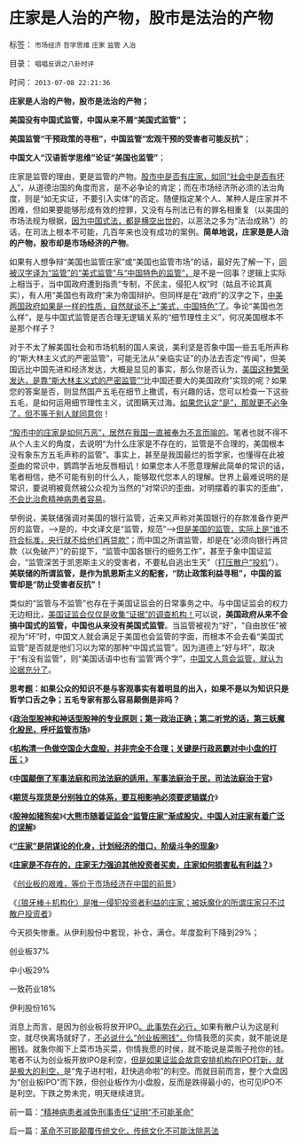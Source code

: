 # 庄家是人治的产物，股市是法治的产物

标签： `市场经济` `哲学思维` `庄家` `监管` `人治` 

目录： `唱唱反调之八卦时评`

时间： `2013-07-08 22:21:36`

**庄家是人治的产物，股市是法治的产物；**

**美国没有中国式监管，中国从来不屑“美国式监管”；**

**美国监管“干预政策的寻租”，中国监管“宏观干预的受害者可能反抗”**；

**中国文人“汉语哲学思维”论证“美国也监管”**；

庄家是监管的理由，更是监管的产物。[股市中是否有庄家，如同“社会中是否有坏人](../../../2013/7/4/神奇国度的股市的庄家的真相.md)”，从道德治国的角度而言，是不必争论的肯定；而在市场经济所必须的法治角度，则是“如无实证，不要引入实体”的否定。随便指定某个人、某种人是庄家并不困难，但如果要能够形成有效的控罪，又没有与刑法已有的罪名相重复（以美国的市场法规为根据，[因为中国式法，都是横空出世的](../../../2012/9/13/咱国的监管部门主管单位，可以凭空出世的！.md)，以恶法之多为“法治成熟”）的话，在司法上根本不可能，几百年来也没有成功的案例。**简单地说，庄家是是人治的产物，股市却是市场经济的产物**。

如果有人想争辩“美国也监管庄家”或“美国也监管市场”的话，最好先了解一下，[同被汉字译为“监管”的“美式监管”与“中国特色的监管”，](../../../2012/5/4/“总有一条法治死你”把无辜者办成铁案.md)是不是一回事？逻辑上实际上相当于，当中国政府遭到指责“专制，不民主，侵犯人权”时（姑且不论其真实），有人用“美国也有政府”来为帝国辩护。但同样是在“政府”的汉字之下，[中美两国政府如果是一样的性质，自然就谈不上“美式，中国特色”了](../../../2012/4/6/政府，检察院，法院，司法官，陪审团和FBI的权限和职责.md)。争论“美国也怎么样”，是与中国式监管是否合理无逻辑关系的“细节理性主义”，何况美国根本不是那个样子？

对于不太了解美国社会和市场机制的国人来说，美利坚是否象中国一些五毛所声称的“斯大林主义式的严密监管”，可能无法从“亲临实证”的办法去否定“传闻”，但美国远比中国先进和经济发达，大概是显见的事实，那么你是否认为，[美国这种繁荣发达，是靠“斯大林主义式的严密监管”“](../../../2012/5/4/虚构现实的“西方民主的乌托邦”.md)比中国还要大的美国政府”实现的呢？如果您的答案是否，则显然国产五毛在细节上撒谎，有兴趣的话，您可以检查一下这些五毛，是如何运用细节理性主义，试图瞒天过海。[如果您认定“是”，那就更不必争了，但不等于别人就同意你](../../../2011/12/27/不用谦虚得随便当别人的奴隶.md)！

[“股市中的庄家是如何万恶”，居然在我国一直被奉为不言而喻的](../../../2013/7/1/庄家不存在，“庄家现象”无损他人.md)。笔者也就不得不从个人主义的角度，去说明“为什么庄家是不存在的，监管是不合理的，美国根本没有象东方五毛声称的监管”。事实上，甚至是我国最烂的哲学家，也懂得在此被歪曲的常识中，鹦鹉学舌地反唇相讥！如果您本人不愿意理解此简单的常识的话，笔者相信，绝不可能有别的什么人，能够取代您本人的理解。世界上最难说明的是常识，要说明被竟然被公众视为当然的“对常识的歪曲，对明摆着的事实的歪曲”，[不会比治愈精神病患者容易](../../../2013/7/7/脑残不是弱智，精神病不可能是严重犯罪的导因.md)。

举例说，美联储强调对美国的银行监管，近来又声称对美国银行的存款准备作更严厉的监管，——>是的，中文译文是“监管，规范”——>[但是美国的监管，实际上是“谁不符合标准，央行就不给他们再贷款”](../../../2013/2/8/影子银行！虚心学习西方左派的理论创新，青出于蓝！.md)；而中国之所谓监管，却是在“必须向银行再贷款（以免破产）”的前提下，“监管中国各银行的细务工作”，甚至于象中国证监会，“监管深苦于凯恩斯主义的受害者，不要私自逃出生天”（[打压散户“投机](../../../2012/1/5/股市的风险到底有多大？更大的风险从那里来？.md)”）。**美联储的所谓监管，是作为凯恩斯主义的配套，“防止政策利益寻租”，中国的监管却是“防止受害者反抗”！**

类似的“监管与不监管”也存在于美国证监会的日常事务之中。与中国证监会的权力无边相比，[美国证监会仅仅是收集“证据”的调查机构！](../../../2013/4/3/信息不对称是天经地义的市场公平,美国证监会的作用和诉讼.md)可以说，**美国政府从来不会搞中国式的监管，中国也从来没有美国式监管**。当监管被视为“好”，“自由放任”被视为“坏”时，中国文人就会满足于美国也会监管的字面，而根本不会去看“美国式监管”是否就是他们习以为常的那种“中国式监管”。因为道德上“好与坏”，取决于“有没有监管”，则“美国话语中也有‘监管’两个字”，[中国文人意会监管，就认为论据充分了](../../../2009/4/17/形意思维：科学类思维和哲学类思维的根本区别.md)。

**思考题：如果公众的知识不是与客观事实有着明显的出入，如果不是以为知识只是哲学口舌之争；五毛专家有那么容易颠倒是非吗？**



《[**政治型股神和神话型股神的专业原则；第一政治正确；第二听党的话，第三妖魔化股民，呼吁监管市场**](../../../2013/6/18/职业股神的四大专业原则；.md)》

《[**机构清一色做空国企大盘股，并非完全不合理；关键是行政恶霸对中小盘的打压；**](../../../2013/6/20/只有行政垄断的机构化，指数期货才能清一色做空；.md)》

《[**中国颠倒了军事法庭和司法法庭的适用，军事法庭治于民，司法法庭治于官**](../../../2013/6/24/将行政恶霸送军事法庭！什么是军事法庭？.md)》

《[**期货与现货是分别独立的体系，要互相影响必须要逻辑媒介**](../../../2013/6/24/指数期货的任何规定，不可能单独造成A股的多空动力；.md)》

《[**股神如猪狗矣**](../../../2013/6/25/做人当如徐小明，诸股神如豚犬矣.md)》《[**大熊市随着证监会“监管庄家”渐成股灾，中国人对庄家有着广泛的误解**](../../../2013/6/26/庄家是熊市的镇静剂，暴跌的救心丹，熊牛过渡的媒人.md)》

《[**“庄家”是阴谋论的化身，计划经济的借口，阶级斗争的现象**](../../../2013/6/27/“庄家”是阴谋论的化身，计划经济的借口，阶级斗争的现象.md)》

《[**庄家是不存在的，庄家无力强迫其他投资者买卖，庄家如何损害私有利益？**](../../../2013/7/1/庄家不存在，“庄家现象”无损他人.md)》

《[创业板的艰难，等价于市场经济在中国的前景](../../../2013/7/5/创业板的艰难，等价于市场经济在中国的前景.md)》

《[（狼牙棒＋机构化）是唯一侵犯投资者利益的庄家；被妖魔化的所谓庄家只不过散户投资者](../../../2013/7/4/神奇国度的股市的庄家的真相.md)》

今天损失惨重。从伊利股份中套现，补仓，满仓。年度盈利下降到29%；

创业板37%

中小板29%

一致药业18%

伊利股份16%

消息上而言，是因为创业板将放开IPO[。此事势在必行，](../../../2013/5/15/A股如果不能IPO，还能有什么用？.md)如果有散户认为这是利空，就尽快离场就好了，[不必说什么“创业板圈钱”，](../../../2012/1/11/炒新是股市投资；打新是政策食利.md)你情我愿的买卖，就不能说是圈钱。就象你阁下上菜市场买菜，你情我愿的时侯，就不能说是菜贩子抢你的钱。笔者不认为创业板开放IPO是利空，[但是如果证监会故意安排机构在IPO打新，就是极大的利空，](../../../2012/1/9/为打新而指责市场化发行的伪善人！伪善！！.md)是“鬼子进村啦，赶快逃命啦”的利空。而就目前而言，整个大盘因为“创业板IPO”而下跌，但创业板作为小盘股，反而是跌得最小的，也可见IPO不是利空。下跌之势未完，明天继续进货。



前一篇：[“精神病患者减免刑事责任”证明“不可能革命”](../../../2013/7/8/“精神病患者减免刑事责任”证明“不可能革命”.md)

后一篇：[革命不可能颠覆传统文化，传统文化不可能汰除恶法](../../../2013/7/9/革命不可能颠覆传统文化，传统文化不可能汰除恶法.md)